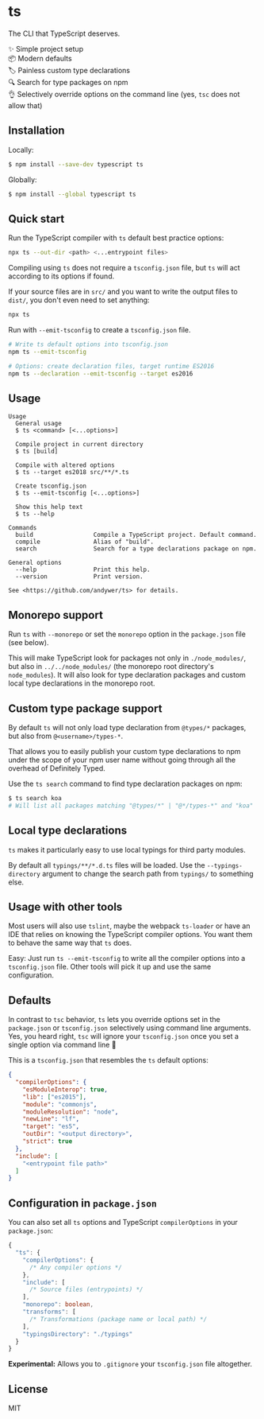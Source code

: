 # ts

The CLI that TypeScript deserves.

✨  Simple project setup<br/>
📦  Modern defaults<br/>
🏷  Painless custom type declarations<br/>
🔍  Search for type packages on npm<br/>
👌  Selectively override options on the command line (yes, `tsc` does not allow that)<br />


## Installation

Locally:

```sh
$ npm install --save-dev typescript ts
```

Globally:

```sh
$ npm install --global typescript ts
```


## Quick start

Run the TypeScript compiler with `ts` default best practice options:

```sh
npx ts --out-dir <path> <...entrypoint files>
```

Compiling using `ts` does not require a `tsconfig.json` file, but `ts` will act according to its options if found.

If your source files are in `src/` and you want to write the output files to `dist/`, you don't even need to set anything:

```sh
npx ts
```

Run with `--emit-tsconfig` to create a `tsconfig.json` file.

```sh
# Write ts default options into tsconfig.json
npm ts --emit-tsconfig
```
```sh
# Options: create declaration files, target runtime ES2016
npm ts --declaration --emit-tsconfig --target es2016
```


## Usage

```
Usage
  General usage
  $ ts <command> [<...options>]

  Compile project in current directory
  $ ts [build]

  Compile with altered options
  $ ts --target es2018 src/**/*.ts

  Create tsconfig.json
  $ ts --emit-tsconfig [<...options>]

  Show this help text
  $ ts --help

Commands
  build                 Compile a TypeScript project. Default command.
  compile               Alias of "build".
  search                Search for a type declarations package on npm.

General options
  --help                Print this help.
  --version             Print version.

See <https://github.com/andywer/ts> for details.
```


## Monorepo support

Run `ts` with `--monorepo` or set the `monorepo` option in the `package.json` file (see below).

This will make TypeScript look for packages not only in `./node_modules/`, but also in `../../node_modules/` (the monorepo root directory's `node_modules`). It will also look for type declaration packages and custom local type declarations in the monorepo root.


## Custom type package support

By default `ts` will not only load type declaration from `@types/*` packages, but also from `@<username>/types-*`.

That allows you to easily publish your custom type declarations to npm under the scope of your npm user name without going through all the overhead of Definitely Typed.

Use the `ts search` command to find type declaration packages on npm:

```sh
$ ts search koa
# Will list all packages matching "@types/*" | "@*/types-*" and "koa"
```


## Local type declarations

`ts` makes it particularly easy to use local typings for third party modules.

By default all `typings/**/*.d.ts` files will be loaded. Use the `--typings-directory` argument to change the search path from `typings/` to something else.


## Usage with other tools

Most users will also use `tslint`, maybe the webpack `ts-loader` or have an IDE that relies on knowing the TypeScript compiler options. You want them to behave the same way that `ts` does.

Easy: Just run `ts --emit-tsconfig` to write all the compiler options into a `tsconfig.json` file. Other tools will pick it up and use the same configuration.


## Defaults

In contrast to `tsc` behavior, `ts` lets you override options set in the `package.json` or `tsconfig.json` selectively using command line arguments. Yes, you heard right, `tsc` will ignore your `tsconfig.json` once you set a single option via command line 🤦‍

This is a `tsconfig.json` that resembles the `ts` default options:

```json
{
  "compilerOptions": {
    "esModuleInterop": true,
    "lib": ["es2015"],
    "module": "commonjs",
    "moduleResolution": "node",
    "newLine": "lf",
    "target": "es5",
    "outDir": "<output directory>",
    "strict": true
  },
  "include": [
    "<entrypoint file path>"
  ]
}
```


## Configuration in `package.json`

You can also set all `ts` options and TypeScript `compilerOptions` in your `package.json`:

```ts
{
  "ts": {
    "compilerOptions": {
      /* Any compiler options */
    },
    "include": [
      /* Source files (entrypoints) */
    ],
    "monorepo": boolean,
    "transforms": [
      /* Transformations (package name or local path) */
    ],
    "typingsDirectory": "./typings"
  }
}
```

**Experimental:** Allows you to `.gitignore` your `tsconfig.json` file altogether.


## License

MIT
